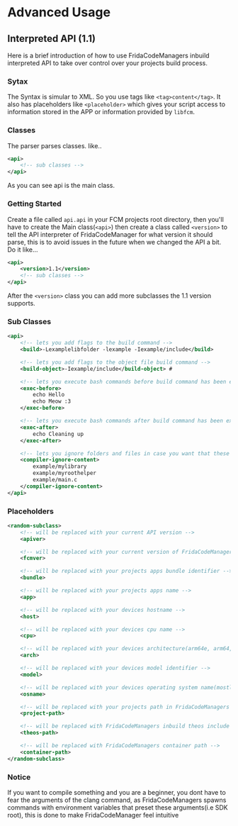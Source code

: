 # Advanced Usage

## Interpreted API (1.1)
Here is a brief introduction of how to use FridaCodeManagers inbuild interpreted API to take over control over your projects build process.

### Sytax
The Syntax is simular to XML. So you use tags like `<tag>content</tag>`. It also has placeholders like `<placeholder>` which gives your script access to information stored in the APP or information provided by `libfcm`.

### Classes
The parser parses classes. like..
```xml
<api>
    <!-- sub classes -->
</api>
```
As you can see api is the main class.

### Getting Started
Create a file called `api.api` in your FCM projects root directory, then you'll have to create the Main class(`<api>`) then create a class called `<version>` to tell the API interpreter of FridaCodeManager for what version it should parse, this is to avoid issues in the future when we changed the API a bit.
Do it like...
```xml
<api>
    <version>1.1</version>
    <!-- sub classes -->
</api>
```
After the `<version>` class you can add more subclasses the 1.1 version supports.

### Sub Classes
```xml
<api>
    <!-- lets you add flags to the build command -->
    <build>-Lexamplelibfolder -lexample -Iexample/include</build>

    <!-- lets you add flags to the object file build command -->
    <build-object>-Iexample/include</build-object> #

    <!-- lets you execute bash commands before build command has been executed, in this time the app folder already exists(i.e Payload/<app>.app/). This sub class is useful to compile roothelpers or libraries -->
    <exec-before>
        echo Hello
        echo Meow :3
    </exec-before>

    <!-- lets you execute bash commands after build command has been executed, in this time the app folder still exists(i.e Payload/<app>.app/). This subclass is useful for cleanup processes -->
    <exec-after>
        echo Cleaning up
    </exec-after>

    <!-- lets you ignore folders and files in case you want that these files arent compiled with the app (i.e files of a roothelper or library) -->
    <compiler-ignore-content>
        example/mylibrary
        example/myroothelper
        example/main.c
    </compiler-ignore-content>
</api>
```

### Placeholders
```xml
<random-subclass>
	<!-- will be replaced with your current API version -->
	<apiver>

	<!-- will be replaced with your current version of FridaCodeManager -->
	<fcmver>

	<!-- will be replaced with your projects apps bundle identifier -->
	<bundle>

	<!-- will be replaced with your projects apps name -->
	<app>

	<!-- will be replaced with your devices hostname -->
	<host>

	<!-- will be replaced with your devices cpu name -->
	<cpu>

	<!-- will be replaced with your devices architecture(arm64e, arm64, armv7...) -->
	<arch>

	<!-- will be replaced with your devices model identifier -->
	<model>

	<!-- will be replaced with your devices operating system name(mostlikely iOS XD) -->
	<osname>

	<!-- will be replaced with your projects path in FridaCodeManagers container -->
	<project-path>

	<!-- will be replaced with FridaCodeManagers inbuild theos include folder -->
	<theos-path>

	<!-- will be replaced with FridaCodeManagers container path -->
	<container-path>
</random-subclass>
```

### Notice
If you want to compile something and you are a beginner, you dont have to fear the arguments of the clang command, as FridaCodeManagers spawns commands with environment variables that preset these arguments(i.e SDK root), this is done to make FridaCodeManager feel intuitive